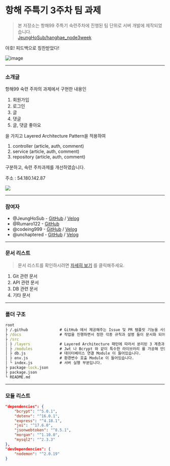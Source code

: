 # 항해 주특기 3주차 팀 과제

> 본 저장소는 항해99 주특기 숙련주차에 진행된 팀 단위로 서버 개발에 제작되었습니다.<br>
> [JeungHoSub/hanghae_node3week](https://github.com/JeungHoSub/hanghae_node3week)

야호! 피드백으로 칭찬받았다!

![image](https://user-images.githubusercontent.com/86306802/185808634-a8177af9-f556-479b-b928-8f59dde0bfa0.png)

<hr>

### 소개글

항해99 숙련 주차의 과제에서 구현한 내용인

1. 회원가입
2. 로그인
3. 글
4. 댓글
5. 글, 댓글 좋아요

을 가지고 Layered Architecture Pattern을 적용하여

1. controller (article, auth, comment)
2. service (article, auth, comment)
3. repository (article, auth, comment)

구분하고, 숙련 주차과제를 개선하였습니다.

주소 : 54.180.142.87

![](./Logic.png)

<hr>

### 참여자

- @JeungHoSub - [GitHub](https://github.com/JeungHoSub) / [Velog](https://velog.io/@wlwjsan)
- @Rumaro122 - [GitHub](https://github.com/Rumaro122) 
- @codeing999 - [GitHub](https://github.com/codeing999) / [Velog](https://velog.io/@mero)
- @unchaptered - [GitHub](https://github.com/unchaptered) / [Velog](https://github.com/unchaptered)

<hr>

### 문서 리스트

> 문서 리스트를 확인하시려면 [자세히 보기](./docs/README.md) 를 클릭해주세요.

1. Git 관련 문서
2. API 관련 문서
3. DB 관련 문서
4. 기타 문서

<hr>

### 폴더 구조

```cmd
root
├ /.github              # GitHub 에서 제공해주는 Issue 및 PR 탬플릿 기능을 사용 중입니다.
├ /docs                 # 작업을 진행하면서 정한 각종 규칙과 설명 들이 문서화 되어 있습니다.
├ /src
│ ├ /layers             # Layered Architecture 패턴에 따라서 분리된 3 계층과 Router 가 들어있습니다.
│ ├ /modules            # Jwt 나 Bcrypt 와 같이 특수한 라이브러리 를 가공해 만든 Module 이 들어있습니다.
│ ├ db.js               # 데이터베이스 연결 Module 이 들어있습니다.
│ ├ env.js              # 환경변수 호출 Module 이 들어있습니다.
│ └ index.js            # 서버 실행 부분입니다.
├ package-lock.json
├ package.json
└ README.md
```

<hr>

### 모듈 리스트

```json
"dependencies": {
    "bcrypt": "^5.0.1",
    "dotenv": "^16.0.1",
    "express": "^4.18.1",
    "joi": "^17.6.0",
    "jsonwebtoken": "^8.5.1",
    "morgan": "^1.10.0",
    "mysql2": "^2.3.3"
},
"devDependencies": {
    "nodemon": "^2.0.19"
}
```
